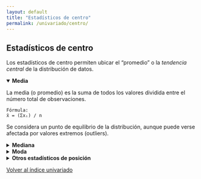 ```yaml
---
layout: default
title: "Estadísticos de centro"
permalink: /univariado/centro/
---
```


<section class="contenido">
  <h2>Estadísticos de centro</h2>
  <p>
    Los estadísticos de centro permiten ubicar el “promedio” o la 
    <em>tendencia central</em> de la distribución de datos. 
  </p>

  <details open>
    <summary><strong>Media</strong></summary>
    <p>
      La media (o promedio) es la suma de todos los valores dividida entre 
      el número total de observaciones. 
    </p>
<pre><code>Fórmula:
x̄ = (Σxᵢ) / n
</code></pre>
    <p>
      Se considera un punto de equilibrio de la distribución, aunque puede 
      verse afectada por valores extremos (outliers).
    </p>
  </details>

  <details>
    <summary><strong>Mediana</strong></summary>
    <p>
      La mediana divide la distribución en dos partes iguales. 
      <br><strong>Si n es impar</strong>, es el valor central. 
      <br><strong>Si n es par</strong>, es el promedio de los dos valores centrales.
    </p>
  </details>

  <details>
    <summary><strong>Moda</strong></summary>
    <p>
      La moda es el valor que aparece con mayor frecuencia. 
      <br>Pueden existir distribuciones bimodales, trimodales, etc.
    </p>
  </details>

  <details>
    <summary><strong>Otros estadísticos de posición</strong></summary>
    <p>
      A veces se usan la <em>media recortada</em> o la <em>media ponderada</em>, 
      dependiendo del objetivo del análisis.
    </p>
  </details>
</section>

<section class="contenido">
  <p>
    <a href="{{ '/univariado/' | relative_url }}" class="btn-secundario">
      Volver al índice univariado
    </a>
  </p>
</section>
